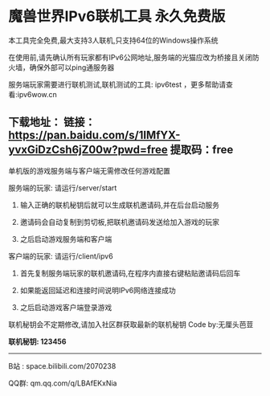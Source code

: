 #  魔兽世界IPv6联机工具 永久免费版

本工具完全免费,最大支持3人联机,只支持64位的Windows操作系统

在使用前,请先确认所有玩家都有IPv6公网地址,服务端的光猫应改为桥接且关闭防火墙，确保外部可以ping通服务器

服务端玩家需要进行联机测试,联机测试的工具: ipv6test  ，更多帮助请查看:ipv6wow.cn

下载地址：
链接：https://pan.baidu.com/s/1IMfYX-yvxGiDzCsh6jZ00w?pwd=free 
提取码：free
-------------------------------------------------------------------------------------------------

单机版的游戏服务端与客户端无需修改任何游戏配置

服务端的玩家: 请运行/server/start
  1. 输入正确的联机秘钥后就可以生成联机邀请码,并在后台启动服务
  
  2. 邀请码会自动复制到剪切板,把联机邀请码发送给加入游戏的玩家
  
  3. 之后启动游戏服务端和客户端

客户端的玩家: 请运行/client/ipv6

  1. 首先复制服务端玩家的联机邀请码,在程序内直接右键粘贴邀请码后回车
  
  2. 如果能返回延迟和连接时间说明IPv6网络连接成功
  
  3. 之后启动游戏客户端登录游戏

联机秘钥会不定期修改,请加入社区群获取最新的联机秘钥  Code by:无厘头芭荳

**联机秘钥: 123456**

------------------------------------------------------------------------------------

B站 : space.bilibili.com/2070238

QQ群: qm.qq.com/q/LBAfEKxNia
